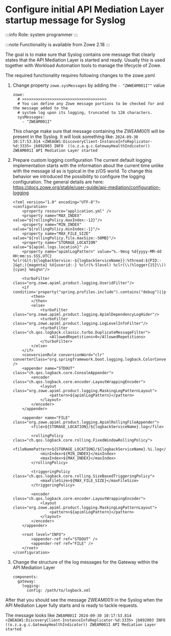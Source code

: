 # Configure initial API Mediation Layer startup message for Syslog

:::info Role: system programmer
:::

:::note Functionality is available from Zowe 2.18 
:::

The goal is to make sure that Syslog contains one message that clearly states that the API Mediation Layer is started and 
ready. Usually this is used together with Workload Automation tools to manage the lifecycle of Zowe. 

The required functionality requires following changes to the zowe.yaml

1) Change property `zowe.sysMessages` by adding the `- "ZWWEAM001I""` value
    ```
    zowe:
      # >>>>>>>>>>>>>>>>>>>>>>>>>>>>>>>>>>>>>
      # You can define any Zowe message portions to be checked for and the message added to the
      # system log upon its logging, truncated to 126 characters.
      sysMessages:
        - "ZWEAM001I"
    ```
   This change make sure that message containing the ZWEAM001I will be present in the Syslog. It will look something like:
    `2024-09-30 10:17:53.814 <ZWEAGW1:DiscoveryClient-InstanceInfoReplicator-%d:3335> jb892003 INFO  ((o.z.a.g.c.GatewayHealthIndicator)) ZWEAM001I API Mediation Layer started`
    
2) Prepare custom logging configuration
   The current default logging implementation starts with the information about the current time unlike with the message id as is typical in the z/OS world. To change this behavior we introduced the possibility to configure the logging configuration. The general details are here: https://docs.zowe.org/stable/user-guide/api-mediation/configuration-logging

    ```
    <?xml version="1.0" encoding="UTF-8"?>
    <configuration>
        <property resource="application.yml" />
        <property name="MAX_INDEX" value="${rollingPolicy.maxIndex:-12}"/>
        <property name="MIN_INDEX" value="${rollingPolicy.minIndex:-1}"/>
        <property name="MAX_FILE_SIZE" value="${rollingPolicy.file.maxSize:-50MB}"/>
        <property name="STORAGE_LOCATION" value="${apiml.logs.location}" />
        <property name="apimlLogPattern" value="%.-9msg %d{yyyy-MM-dd HH:mm:ss.SSS,UTC} %clr(&lt;${logbackService:-${logbackServiceName}}:%thread:${PID:- }&gt;){magenta} %X{userid:-} %clr(%-5level) %clr(\\(%logger{15}\\)){cyan} %msg%n"/>
    
        <turboFilter class="org.zowe.apiml.product.logging.UseridFilter"/>
        <if condition='property("spring.profiles.include").contains("debug")||property("spring.profiles.include").contains("diag")||property("spring.profiles.include").contains("dev")'>
            <then>
            </then>
            <else>
                <turboFilter class="org.zowe.apiml.product.logging.ApimlDependencyLogHider"/>
                <turboFilter class="org.zowe.apiml.product.logging.LogLevelInfoFilter"/>
                <turboFilter class="ch.qos.logback.classic.turbo.DuplicateMessageFilter">
                    <AllowedRepetitions>0</AllowedRepetitions>
                </turboFilter>
            </else>
        </if>
        <conversionRule conversionWord="clr" converterClass="org.springframework.boot.logging.logback.ColorConverter" />
        <appender name="STDOUT" class="ch.qos.logback.core.ConsoleAppender">
            <encoder class="ch.qos.logback.core.encoder.LayoutWrappingEncoder">
                <layout class="org.zowe.apiml.product.logging.MaskingLogPatternLayout">
                    <pattern>${apimlLogPattern}</pattern>
                </layout>
            </encoder>
        </appender>
    
        <appender name="FILE" class="org.zowe.apiml.product.logging.ApimlRollingFileAppender">
            <file>${STORAGE_LOCATION}/${logbackServiceName}.log</file>
    
            <rollingPolicy class="ch.qos.logback.core.rolling.FixedWindowRollingPolicy">
                <fileNamePattern>${STORAGE_LOCATION}/${logbackServiceName}.%i.log</fileNamePattern>
                <minIndex>${MIN_INDEX}</minIndex>
                <maxIndex>${MAX_INDEX}</maxIndex>
            </rollingPolicy>
    
            <triggeringPolicy class="ch.qos.logback.core.rolling.SizeBasedTriggeringPolicy">
                <maxFileSize>${MAX_FILE_SIZE}</maxFileSize>
            </triggeringPolicy>
    
            <encoder class="ch.qos.logback.core.encoder.LayoutWrappingEncoder">
                <layout class="org.zowe.apiml.product.logging.MaskingLogPatternLayout">
                    <pattern>${apimlLogPattern}</pattern>
                </layout>
            </encoder>
        </appender>
    
        <root level="INFO">
            <appender-ref ref="STDOUT" />
            <appender-ref ref="FILE" />
        </root>
    </configuration>
    ```
3) Change the structure of the log messages for the Gateway within the API Mediation Layer

    ```
    components:
      gateway:
        logging:
          config: /path/to/logback.xml
    ```

After that you should see the message ZWEAM001I in the Syslog when the API Mediation Layer fully starts and is ready to tackle requests. 

The message looks like `ZWEAM001I 2024-09-30 10:17:53.814 <ZWEAGW1:DiscoveryClient-InstanceInfoReplicator-%d:3335> jb892003 INFO  ((o.z.a.g.c.GatewayHealthIndicator)) ZWEAM001I API Mediation Layer started`